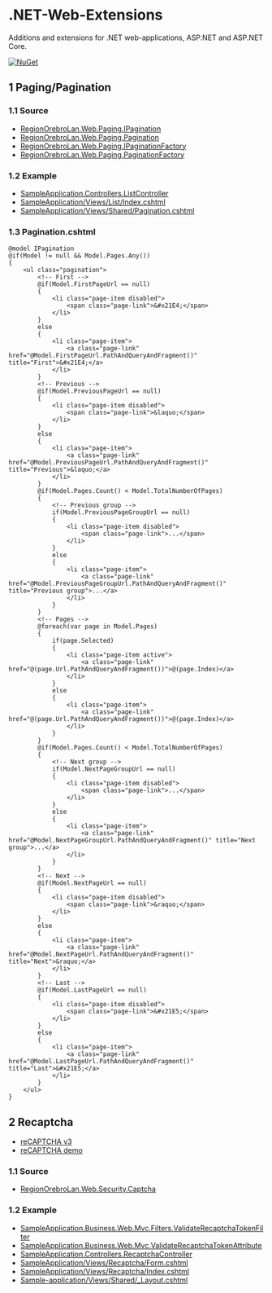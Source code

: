 # .NET-Web-Extensions

Additions and extensions for .NET web-applications, ASP.NET and ASP.NET Core.

[![NuGet](https://img.shields.io/nuget/v/RegionOrebroLan.Web.svg?label=NuGet)](https://www.nuget.org/packages/RegionOrebroLan.Web)

## 1 Paging/Pagination

### 1.1 Source
- [RegionOrebroLan.Web.Paging.IPagination](/Source/Project/Paging/IPagination.cs)
- [RegionOrebroLan.Web.Paging.Pagination](/Source/Project/Paging/Pagination.cs)
- [RegionOrebroLan.Web.Paging.IPaginationFactory](/Source/Project/Paging/IPaginationFactory.cs)
- [RegionOrebroLan.Web.Paging.PaginationFactory](/Source/Project/Paging/PaginationFactory.cs)

### 1.2 Example
- [SampleApplication.Controllers.ListController](/Source/Sample-application/Controllers/ListController.cs)
- [SampleApplication/Views/List/Index.cshtml](/Source/Sample-application/Views/List/Index.cshtml)
- [SampleApplication/Views/Shared/Pagination.cshtml](/Source/Sample-application/Views/Shared/Pagination.cshtml)

### 1.3 Pagination.cshtml

    @model IPagination
    @if(Model != null && Model.Pages.Any())
    {
	    <ul class="pagination">
		    <!-- First -->
		    @if(Model.FirstPageUrl == null)
		    {
			    <li class="page-item disabled">
				    <span class="page-link">&#x21E4;</span>
			    </li>
		    }
		    else
		    {
			    <li class="page-item">
				    <a class="page-link" href="@Model.FirstPageUrl.PathAndQueryAndFragment()" title="First">&#x21E4;</a>
			    </li>
		    }
		    <!-- Previous -->
		    @if(Model.PreviousPageUrl == null)
		    {
			    <li class="page-item disabled">
				    <span class="page-link">&laquo;</span>
			    </li>
		    }
		    else
		    {
			    <li class="page-item">
				    <a class="page-link" href="@Model.PreviousPageUrl.PathAndQueryAndFragment()" title="Previous">&laquo;</a>
			    </li>
		    }
		    @if(Model.Pages.Count() < Model.TotalNumberOfPages)
		    {
			    <!-- Previous group -->
			    if(Model.PreviousPageGroupUrl == null)
			    {
				    <li class="page-item disabled">
					    <span class="page-link">...</span>
				    </li>
			    }
			    else
			    {
				    <li class="page-item">
					    <a class="page-link" href="@Model.PreviousPageGroupUrl.PathAndQueryAndFragment()" title="Previous group">...</a>
				    </li>
			    }
		    }
		    <!-- Pages -->
		    @foreach(var page in Model.Pages)
		    {
			    if(page.Selected)
			    {
				    <li class="page-item active">
					    <a class="page-link" href="@(page.Url.PathAndQueryAndFragment())">@(page.Index)</a>
				    </li>
			    }
			    else
			    {
				    <li class="page-item">
					    <a class="page-link" href="@(page.Url.PathAndQueryAndFragment())">@(page.Index)</a>
				    </li>
			    }
		    }
		    @if(Model.Pages.Count() < Model.TotalNumberOfPages)
		    {
			    <!-- Next group -->
			    if(Model.NextPageGroupUrl == null)
			    {
				    <li class="page-item disabled">
					    <span class="page-link">...</span>
				    </li>
			    }
			    else
			    {
				    <li class="page-item">
					    <a class="page-link" href="@Model.NextPageGroupUrl.PathAndQueryAndFragment()" title="Next group">...</a>
				    </li>
			    }
		    }
		    <!-- Next -->
		    @if(Model.NextPageUrl == null)
		    {
			    <li class="page-item disabled">
				    <span class="page-link">&raquo;</span>
			    </li>
		    }
		    else
		    {
			    <li class="page-item">
				    <a class="page-link" href="@Model.NextPageUrl.PathAndQueryAndFragment()" title="Next">&raquo;</a>
			    </li>
		    }
		    <!-- Last -->
		    @if(Model.LastPageUrl == null)
		    {
			    <li class="page-item disabled">
				    <span class="page-link">&#x21E5;</span>
			    </li>
		    }
		    else
		    {
			    <li class="page-item">
				    <a class="page-link" href="@Model.LastPageUrl.PathAndQueryAndFragment()" title="Last">&#x21E5;</a>
			    </li>
		    }
	    </ul>
    }

## 2 Recaptcha

- [reCAPTCHA v3](https://developers.google.com/recaptcha/docs/v3/)
- [reCAPTCHA demo](https://recaptcha-demo.appspot.com/)

### 1.1 Source

- [RegionOrebroLan.Web.Security.Captcha](/Source/Project/Security/Captcha/)

### 1.2 Example

- [SampleApplication.Business.Web.Mvc.Filters.ValidateRecaptchaTokenFilter](/Source/Sample-application/Business/Web/Mvc/Filters/ValidateRecaptchaTokenFilter.cs)
- [SampleApplication.Business.Web.Mvc.ValidateRecaptchaTokenAttribute](/Source/Sample-application/Business/Web/Mvc/ValidateRecaptchaTokenAttribute.cs)
- [SampleApplication.Controllers.RecaptchaController](/Source/Sample-application/Controllers/RecaptchaController.cs)
- [SampleApplication/Views/Recaptcha/Form.cshtml](/Source/Sample-application/Views/Recaptcha/Form.cshtml)
- [SampleApplication/Views/Recaptcha/Index.cshtml](/Source/Sample-application/Views/Recaptcha/Index.cshtml)
- [Sample-application/Views/Shared/_Layout.cshtml](/Source/Sample-application/Views/Shared/_Layout.cshtml#L47)